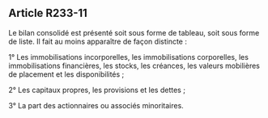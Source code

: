 Article R233-11
----
Le bilan consolidé est présenté soit sous forme de tableau, soit sous forme de
liste. Il fait au moins apparaître de façon distincte :

1° Les immobilisations incorporelles, les immobilisations corporelles, les
immobilisations financières, les stocks, les créances, les valeurs mobilières de
placement et les disponibilités ;

2° Les capitaux propres, les provisions et les dettes ;

3° La part des actionnaires ou associés minoritaires.
